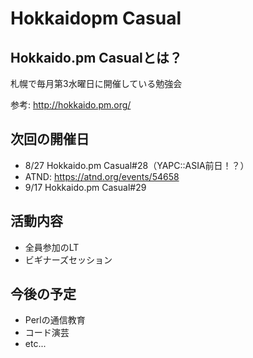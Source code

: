 # Hokkaidopm Casual

## Hokkaido.pm Casualとは？

札幌で毎月第3水曜日に開催している勉強会

参考: http://hokkaido.pm.org/

## 次回の開催日

 - 8/27 Hokkaido.pm Casual#28（YAPC::ASIA前日！？）
  - ATND: https://atnd.org/events/54658
 - 9/17 Hokkaido.pm Casual#29

## 活動内容

 - 全員参加のLT
 - ビギナーズセッション

## 今後の予定

 - Perlの通信教育
 - コード演芸
 - etc...
